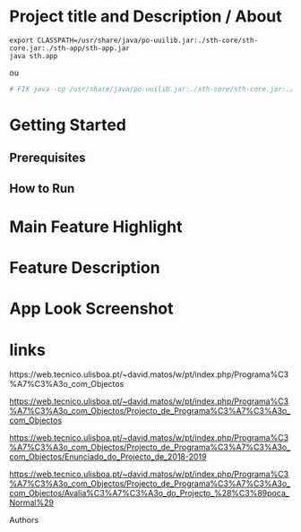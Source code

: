 # Project title and Description / About
```shell
export CLASSPATH=/usr/share/java/po-uuilib.jar:./sth-core/sth-core.jar:./sth-app/sth-app.jar
java sth.app		
```
ou
```python
# FIX java -cp /usr/share/java/po-uuilib.jar:./sth-core/sth-core.jar:./sth-app/sth-app.jar sth.app
```
 
 # Getting Started
 ## Prerequisites
 ## How to Run
 
 # Main Feature Highlight
 
 # Feature Description
 
 # App Look Screenshot

 <h1>links</h1>
 https://web.tecnico.ulisboa.pt/~david.matos/w/pt/index.php/Programa%C3%A7%C3%A3o_com_Objectos
 
 https://web.tecnico.ulisboa.pt/~david.matos/w/pt/index.php/Programa%C3%A7%C3%A3o_com_Objectos/Projecto_de_Programa%C3%A7%C3%A3o_com_Objectos
 
 https://web.tecnico.ulisboa.pt/~david.matos/w/pt/index.php/Programa%C3%A7%C3%A3o_com_Objectos/Projecto_de_Programa%C3%A7%C3%A3o_com_Objectos/Enunciado_do_Projecto_de_2018-2019

 https://web.tecnico.ulisboa.pt/~david.matos/w/pt/index.php/Programa%C3%A7%C3%A3o_com_Objectos/Projecto_de_Programa%C3%A7%C3%A3o_com_Objectos/Avalia%C3%A7%C3%A3o_do_Projecto_%28%C3%89poca_Normal%29


Authors
